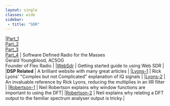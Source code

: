 ```yaml
---
layout: single
classes: wide 
sidebar:
 - title: "SDR"
---
```

|[Part_1](/assets/pdf/downloads/SoftRadio1.pdf)<br>[Part_2](/assets/pdf/downloads/SoftRadio2.pdf)<br>[Part_3](/assets/pdf/downloads/SoftRadio3.pdf)<br>[Part_4](/assets/SoftRadio4/pdf/downloads.pdf)  | Software Defined Radio for the Masses<br> Gerald Youngblood, AC5OG<br>Founder of Flex Radio |
|[WebSdr](/assets/pdf/WebSdr.pdf) | Getting started guide to using Web SDR |
|__DSP Related__ | A brilliant website with many great articles |
|[Lyons-1](/assets/pdf/downloads/QuadSignals-1.pdf) | Rick Lyons' "Complex but not Complicated" explanation of IQ signals |
|[Lyons-2](/assets/pdf/downloads/Reducing_IIR_Comp_Workload_Lyons.pdf) | An invaluable reference by Rick Lyons, reducing the multiplies in an IIR filter |
|[Robertson-1](/assets/pdf/downloads/dft_and_windows_94682.pdf) | Neil Robertson explains why window functions are important to using the DFT|
|[Robertson-2](/assets/pdf/downloads/A_Simplified_Matlab_Function_for_Power_Spectral_Density.pdf) | Neil explains why relating a DFT output to the familiar spectrum analyser output is tricky.|
